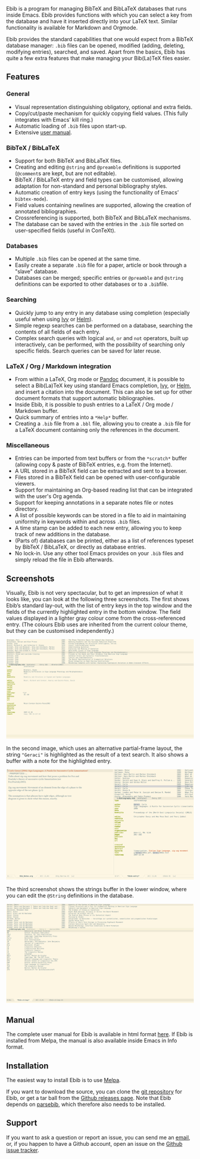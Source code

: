 Ebib is a program for managing BibTeX and BibLaTeX databases that runs
inside Emacs. Ebib provides functions with which you can select a key
from the database and have it inserted directly into your LaTeX text.
Similar functionality is available for Markdown and Orgmode.

Ebib provides the standard capabilities that one would expect from a
BibTeX database manager: `.bib` files can be opened, modified (adding,
deleting, modifying entries), searched, and saved. Apart from the
basics, Ebib has quite a few extra features that make managing your
Bib(La)TeX files easier.


## Features

### General

- Visual representation distinguishing obligatory, optional and extra fields.
- Copy/cut/paste mechanism for quickly copying field values. (This fully
  integrates with Emacs’ kill ring.)
- Automatic loading of `.bib` files upon start-up.
- Extensive [user manual](ebib-manual.md).

### BibTeX / BibLaTeX

- Support for both BibTeX and BibLaTeX files.
- Creating and editing `@string` and `@preamble` definitions is supported
  (`@comment`s are kept, but are not editable).
- BibTeX / BibLaTeX entry and field types can be customised, allowing adaptation
  for non-standard and personal bibliography styles.
- Automatic creation of entry keys (using the functionality of Emacs’
  `bibtex-mode`).
- Field values containing newlines are supported, allowing the creation of
  annotated bibliographies.
- Crossreferencing is supported, both BibTeX and BibLaTeX mechanisms.
- The database can be saved with the entries in the `.bib` file sorted on
  user-specified fields (useful in ConTeXt).

### Databases

- Multiple `.bib` files can be opened at the same time.
- Easily create a separate `.bib` file for a paper, article or book through a "slave" database.
- Databases can be merged; specific entries or `@preamble` and `@string` definitions can be exported to other databases or to a `.bib`file.

### Searching

- Quickly jump to any entry in any database using completion (especially useful
  when using [Ivy](https://github.com/abo-abo/swiper) or
  [Helm](https://github.com/emacs-helm/helm)).
- Simple regexp searches can be performed on a database, searching the
  contents of all fields of each entry.
- Complex search queries with logical `and`, `or` and `not` operators,
  built up interactively, can be performed, with the possibility of
  searching only specific fields. Search queries can be saved for
  later reuse.

### LaTeX / Org / Markdown integration

- From within a LaTeX, Org mode or [Pandoc](https://pandoc.org) document, it is
  possible to select a Bib(La)TeX key using standard Emacs completion,
  [Ivy](https://github.com/abo-abo/swiper), or
  [Helm](https://github.com/emacs-helm/helm), and insert a citation into the
  document. This can also be set up for other document formats that support
  automatic bibliographies.
- Inside Ebib, it is possible to push entries to a LaTeX / Org mode / Markdown
  buffer.
- Quick summary of entries into a `*Help*` buffer.
- Creating a `.bib` file from a `.bbl` file, allowing you to create a `.bib`
  file for a LaTeX document containing only the references in the document.

### Miscellaneous

- Entries can be imported from text buffers or from the `*scratch*` buffer
  (allowing copy & paste of BibTeX entries, e.g. from the Internet).
- A URL stored in a BibTeX field can be extracted and sent to a browser.
- Files stored in a BibTeX field can be opened with user-configurable viewers.
- Support for maintaining an Org-based reading list that can be integrated with
  the user's Org agenda.
- Support for keeping annotations in a separate notes file or notes directory.
- A list of possible keywords can be stored in a file to aid in maintaining
  uniformity in keywords within and across `.bib` files.
- A time stamp can be added to each new entry, allowing you to keep track of new
  additions in the database.
- (Parts of) databases can be printed, either as a list of references typeset by
  BibTeX / BibLaTeX, or directly as database entries.
- No lock-in. Use any other tool Emacs provides on your `.bib` files and simply reload the file in Ebib afterwards.

## Screenshots

Visually, Ebib is not very spectacular, but to get an impression of what it
looks like, you can look at the following three screenshots. The first shows
Ebib’s standard lay-out, with the list of entry keys in the top window and the
fields of the currently highlighted entry in the bottom window. The field values
displayed in a lighter gray colour come from the cross-referenced entry. (The
colours Ebib uses are inherited from the current colour theme, but they can be
customised independently.)

![Main View](images/Main-view.png)

In the second image, which uses an alternative partial-frame layout, the string
`"Geraci"` is highlighted as the result of a text search. It also shows a buffer
with a note for the highlighted entry.

![Search View](images/Search-view.png)

The third screenshot shows the strings buffer in the lower window, where you can
edit the `@String` definitions in the database.

![Strings Buffer](images/Strings-buffer.png)


## Manual

The complete user manual for Ebib is available in html format
[here](ebib-manual.md). If Ebib is installed from Melpa, the manual is also available inside Emacs in Info format.


## Installation

The easiest way to install Ebib is to use [Melpa](http://melpa.org/).

If you want to download the source, you can clone the [git
repository](https://github.com/joostkremers/ebib.git) for Ebib, or get a
tar ball from the [Github releases
page](https://github.com/joostkremers/ebib/releases). Note that Ebib depends on [parsebib](https://github.com/joostkremers/parsebib), which therefore also needs to be installed.


## Support

If you want to ask a question or report an issue, you can send me an [email](mailto:ebib@joostkremers.fastmail.fm), or, if you happen to have a Github account, open an issue on the [Github
issue tracker](https://github.com/joostkremers/ebib/issues?state=open).
